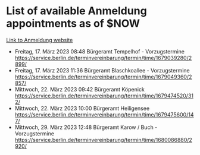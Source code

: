 # List of available Anmeldung appointments as of $NOW
[Link to Anmeldung website](https://service.berlin.de/terminvereinbarung/termin/tag.php?termin=1&anliegen[]=120686&dienstleisterlist=122210,122217,327316,122219,327312,122227,327314,122231,327346,122243,327348,122254,122252,329742,122260,329745,122262,329748,122271,327278,122273,327274,122277,327276,330436,122280,327294,122282,327290,122284,327292,122291,327270,122285,327266,122286,327264,122296,327268,150230,329760,122297,327286,122294,327284,122312,329763,122314,329775,122304,327330,122311,327334,122309,327332,317869,122281,327352,122279,329772,122283,122276,327324,122274,327326,122267,329766,122246,327318,122251,327320,122257,327322,122208,327298,122226,327300&herkunft=http%3A%2F%2Fservice.berlin.de%2Fdienstleistung%2F120686%2F)
- Freitag, 17. März 2023 08:48 Bürgeramt Tempelhof - Vorzugstermine https://service.berlin.de/terminvereinbarung/termin/time/1679039280/2899/
- Freitag, 17. März 2023 11:36 Bürgeramt Blaschkoallee - Vorzugstermine https://service.berlin.de/terminvereinbarung/termin/time/1679049360/2857/
- Mittwoch, 22. März 2023 09:42 Bürgeramt Köpenick https://service.berlin.de/terminvereinbarung/termin/time/1679474520/312/
- Mittwoch, 22. März 2023 10:00 Bürgeramt Heiligensee https://service.berlin.de/terminvereinbarung/termin/time/1679475600/147/
- Mittwoch, 29. März 2023 12:48 Bürgeramt Karow / Buch - Vorzugstermine https://service.berlin.de/terminvereinbarung/termin/time/1680086880/2920/
